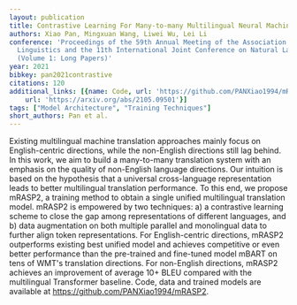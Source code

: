 ```yaml
---
layout: publication
title: Contrastive Learning For Many-to-many Multilingual Neural Machine Translation
authors: Xiao Pan, Mingxuan Wang, Liwei Wu, Lei Li
conference: 'Proceedings of the 59th Annual Meeting of the Association for Computational
  Linguistics and the 11th International Joint Conference on Natural Language Processing
  (Volume 1: Long Papers)'
year: 2021
bibkey: pan2021contrastive
citations: 120
additional_links: [{name: Code, url: 'https://github.com/PANXiao1994/mRASP2'}, {name: Paper,
    url: 'https://arxiv.org/abs/2105.09501'}]
tags: ["Model Architecture", "Training Techniques"]
short_authors: Pan et al.
---
```

Existing multilingual machine translation approaches mainly focus on
English-centric directions, while the non-English directions still lag behind.
In this work, we aim to build a many-to-many translation system with an
emphasis on the quality of non-English language directions. Our intuition is
based on the hypothesis that a universal cross-language representation leads to
better multilingual translation performance. To this end, we propose mRASP2, a
training method to obtain a single unified multilingual translation model.
mRASP2 is empowered by two techniques: a) a contrastive learning scheme to
close the gap among representations of different languages, and b) data
augmentation on both multiple parallel and monolingual data to further align
token representations. For English-centric directions, mRASP2 outperforms
existing best unified model and achieves competitive or even better performance
than the pre-trained and fine-tuned model mBART on tens of WMT's translation
directions. For non-English directions, mRASP2 achieves an improvement of
average 10+ BLEU compared with the multilingual Transformer baseline. Code,
data and trained models are available at https://github.com/PANXiao1994/mRASP2.
